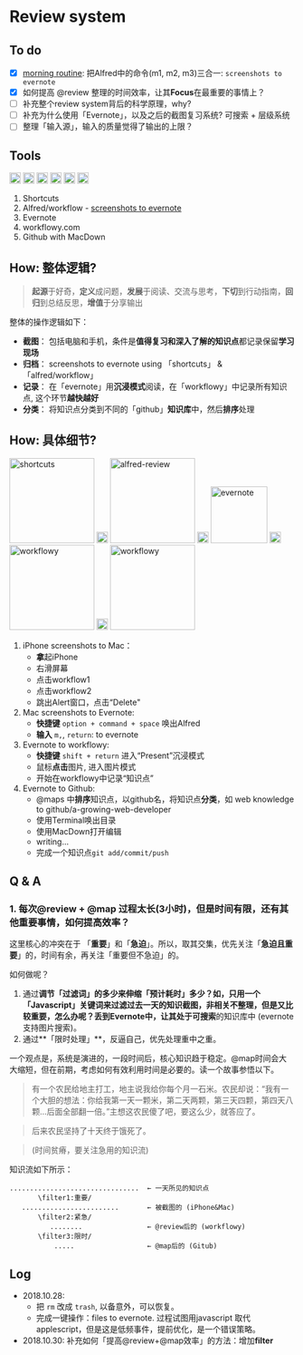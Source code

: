 # Review system

## To do 
* [x] [morning routine](https://i.imgur.com/xZVfpTV.png): 把Alfred中的命令(m1, m2, m3)三合一: `screenshots to evernote`
* [x] 如何提高 @review 整理的时间效率，让其**Focus**在最重要的事情上？
* [ ] 补充整个review system背后的科学原理，why?
* [ ] 补充为什么使用「Evernote」，以及之后的截图复习系统? 可搜索 + 层级系统
* [ ] 整理「输入源」，输入的质量觉得了输出的上限？

## Tools

<img src="https://i.imgur.com/lywdaP3.png" alt="right" width="20"/> <img src="https://i.imgur.com/5L0C5zD.png" alt="shortcuts" width="20"/>
<img src="https://i.imgur.com/xeFNz0B.png" alt="review" width="20"/>
<img src="https://i.imgur.com/wkAKmBc.png" alt="evernote" width="20"/>
<img src="https://i.imgur.com/8MyBvDP.png" alt="drawing" width="20"/>
<img src="https://i.imgur.com/kLLtRlc.png" alt="drawing" width="20"/>


1. Shortcuts 
1. Alfred/workflow - [screenshots to evernote](https://github.com/willwang-x/screenshots-to-evernote)  
1. Evernote 
1. workflowy.com 
1. Github with MacDown 


## How: 整体逻辑? 

> **起源**于好奇，**定义**成问题，**发展**于阅读、交流与思考，**下切**到行动指南，**回归**到总结反思，**增值**于分享输出

整体的操作逻辑如下：

* **截图**： 包括电脑和手机，条件是**值得复习和深入了解的知识点**都记录保留**学习现场**
* **归档**： screenshots to evernote using 「shortcuts」 & 「alfred/workflow」
* **记录**： 在「evernote」用**沉浸模式**阅读，在「workflowy」中记录所有知识点, 这个环节**越快越好**
* **分类**： 将知识点分类到不同的「github」**知识库**中，然后**排序**处理


## How: 具体细节?

<img src="https://i.imgur.com/TdhUSIf.png" alt="shortcuts" width="150"/> <img src="https://i.imgur.com/lywdaP3.png" alt="right" width="20"/>
<img src="https://i.imgur.com/9XqaseO.png" alt="alfred-review" width="150"/>
<img src="https://i.imgur.com/lywdaP3.png" alt="right" width="20"/>
<img src="https://i.imgur.com/2OIL9Zf.jpg" alt="evernote" width="100"/>
<img src="https://i.imgur.com/lywdaP3.png" alt="right" width="20"/>
<img src="https://i.imgur.com/ADELdZ0.jpg" alt="workflowy" width="150"/>
<img src="https://i.imgur.com/lywdaP3.png" alt="right" width="20"/>
<img src="https://i.imgur.com/MwXB1il.png" alt="workflowy" width="150"/>


1. iPhone screenshots to Mac：
	* **拿**起iPhone
	* 右滑屏幕
	* 点击workflow1
	* 点击workflow2
	* 跳出Alert窗口，点击“Delete"
1. Mac screenshots to Evernote:
	* **快捷键** `option + command + space` 唤出Alfred
	* **输入** `m,`, `return`: to evernote
1. Evernote to workflowy: 
	* **快捷键** `shift + return` 进入“Present”沉浸模式
	* 鼠标**点击**图片, 进入图片模式
	* 开始在workflowy中记录“知识点”
1. Evernote to Github:
	* @maps 中**排序**知识点，以github名，将知识点**分类**，如 web knowledge to github/a-growing-web-developer 
	* 使用Terminal唤出目录
	* 使用MacDown打开编辑
	* writing...
	* 完成一个知识点`git add/commit/push` 

## Q & A 

### 1. 每次@review + @map 过程太长(3小时)，但是时间有限，还有其他重要事情，如何提高效率？

这里核心的冲突在于 「**重要**」和「**急迫**」。所以，取其交集，优先关注「**急迫且重要**」的，时间有余，再关注「重要但不急迫」的。

如何做呢？

1. 通过**调节「过滤词」**的多少来伸缩「预计耗时」多少？如，只用一个「Javascript」关键词来过滤过去一天的知识截图，非相关不整理，但是又比较重要，怎么办呢？丢到Evernote中，让其处于**可搜索**的知识库中 (evernote支持图片搜索)。
2. 通过**「限时处理」**，反逼自己，优先处理重中之重。

一个观点是，系统是演进的，一段时间后，核心知识趋于稳定。@map时间会大大缩短，但在前期，考虑如何有效利用时间是必要的。读一个故事参悟以下。

> 有一个农民给地主打工，地主说我给你每个月一石米。农民却说：“我有一个大胆的想法：你给我第一天一颗米，第二天两颗，第三天四颗，第四天八颗...后面全部翻一倍。”主想这农民傻了吧，要这么少，就答应了。

> 后来农民坚持了十天终于饿死了。 

> (时间贫瘠，要关注急用的知识流)

知识流如下所示：

``` 
................................  ← 一天所见的知识点
       \filter1:重要/
   ........................       ← 被截图的 (iPhone&Mac)
       \filter2:紧急/
          ........                ← @review后的 (workflowy)
       \filter3:限时/
           .....                  ← @map后的 (Gitub)  

```

## Log 

- 2018.10.28: 
	- 把 `rm` 改成 `trash`, 以备意外，可以恢复。
	- 完成一键操作：files to evernote. 过程试图用javascript 取代 applescript，但是这是低频事件，提前优化，是一个错误策略。
- 2018.10.30: 补充如何「提高@review+@map效率」的方法：增加**filter**
